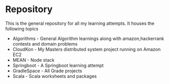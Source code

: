 Repository
==========

This is the general repository for all my learning attempts. It houses the following topics

* Algorithms - General Algorithm learnings along with amazon,hackerrank contests and domain problems
* CloudKon - My Masters distributed system project running on Amazon EC2
* MEAN - Node stack
* Springboot - A Springboot learning attempt
* GradleSpace - All Grade projects
* Scala - Scala worksheets and packages
